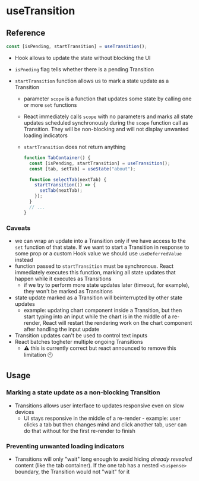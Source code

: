 # useTransition

## Reference

```jsx
const [isPending, startTransition] = useTransition();
```

- Hook allows to update the state without blocking the UI
- `isPneding` flag tells whether there is a pending Transition
- `startTransition` function allows us to mark a state update as a Transition

  - parameter `scope` is a function that updates some state by calling one or more `set` functions
  - React immediately calls `scope` with no parameters and marks all state updates scheduled synchronously during the `scope` function call as Transition. They will be non-blocking and will not display unwanted loading indicators
  - `startTransition` does not return anything

    ```jsx
    function TabContainer() {
      const [isPending, startTransition] = useTransition();
      const [tab, setTab] = useState("about");

      function selectTab(nextTab) {
        startTransition(() => {
          setTab(nextTab);
        });
      }
      // ...
    }
    ```

### Caveats

- we can wrap an update into a Transition only if we have access to the `set` function of that state. If we want to start a Transition in response to some prop or a custom Hook value we should use `useDeferredValue` instead
- function passed to `startTransition` must be synchronous. React immediately executes this function, marking all state updates that happen while it executes as Transitions
  - if we try to perform more state updates later (timeout, for example), they won't be marked as Transitions
- state update marked as a Transition will beinterrupted by other state updates
  - example: updating chart component inside a Transition, but then start typing into an input while the chart is in the middle of a re-render, React will restart the rendering work on the chart component after handling the input update
- Transition updates can't be used to control text inputs
- React batches togheter multiple ongoing Transitions
  - :warning: this is currently correct but react announced to remove this limitation :clock10:

## Usage

### Marking a state update as a non-blocking Transition

- Transitions allows user interface to updates responsive even on slow devices
  - UI stays responsive in the middle of a re-render - example: user clicks a tab but then changes mind and click another tab, user can do that without for the first re-render to finish

### Preventing unwanted loading indicators

- Transitions will only "wait" long enough to avoid hiding _already revealed_ content (like the tab container). If the one tab has a nested `<Suspense>` boundary, the Transition would not "wait" for it
